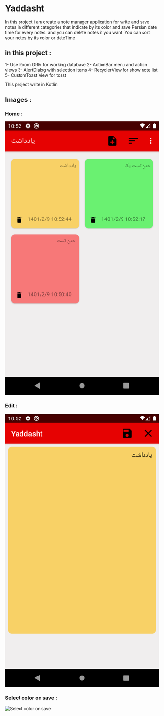 # Yaddasht

In this project i am create a note manager application for write and save notes in different categories that indicate by its color
and save Persian date time for every notes. and you can delete notes if you want.
You can sort your notes by its color or dateTime

## in this project :

1- Use Room ORM for working database
2- ActionBar menu and action views
3- AlertDialog with selection items
4- RecyclerView for show note list
5- CustomToast View for toast

This project write in Kotlin

## Images :

### Home :
![home page](home.png)

### Edit :
![edit page](edit.png)

### Select color on save :
![Select color on save]("Selectcolor.png")